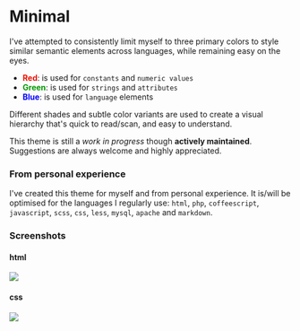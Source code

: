 # Minimal

I've attempted to consistently limit myself to three primary colors to style similar semantic elements across languages, while remaining easy on the eyes.

- <span style='color:#e10'>**Red**</span>: is used for `constants` and `numeric values`
- <span style='color:#090'>**Green**</span>: is used for `strings` and `attributes`
- <span style='color:#00f'>**Blue**</span>: is used for `language` elements

Different shades and subtle color variants are used to create a visual hierarchy that's quick to read/scan, and easy to understand.

This theme is still a _work in progress_ though **actively maintained**. Suggestions are always welcome and highly appreciated.

### From personal experience

I've created this theme for myself and from personal experience. It is/will be optimised for the languages I regularly use: `html`, `php`, `coffeescript`, `javascript`, `scss`, `css`, `less`, `mysql`, `apache` and `markdown`.

### Screenshots

#### html
![](https://github.com/burodepeper/minimal-syntax/raw/master/screenshots/minimal-html.png)

#### css
![](https://github.com/burodepeper/minimal-syntax/raw/master/screenshots/minimal-css.png)

